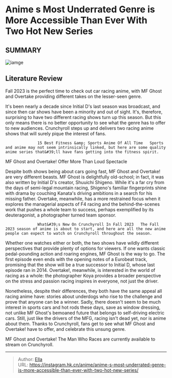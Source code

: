 # Anime s Most Underrated Genre is More Accessible Than Ever With Two Hot New Series


## SUMMARY 

![iamge](https://static1.srcdn.com/wordpress/wp-content/uploads/2023/10/racing-anime.jpg)

## Literature Review

Fall 2023 is the perfect time to check out car racing anime, with MF Ghost and Overtake providing different takes on the lesser-seen genre.





It&#39;s been nearly a decade since Initial D&#39;s last season was broadcast, and since then car shows have been a minority and out of sight. It&#39;s, therefore, surprising to have two different racing shows turn up this season. But this only means there is no better opportunity to see what the genre has to offer to new audiences. Crunchyroll steps up and delivers two racing anime shows that will surely pique the interest of fans.




                  15 Best Fitness &amp; Sports Anime Of All Time   Sports and anime may not seem intrinsically linked, but here are some quality anime series that&#39;ll have fans getting into the fitness spirit.   


 MF Ghost and Overtake! Offer More Than Loud Spectacle 
          

Despite both shows being about cars going fast, MF Ghost and Overtake! are very different beasts. MF Ghost is delightfully old-school; in fact, it was also written by Initial D&#39;s creator, Shuuichi Shigeno. While it&#39;s a far cry from the days of semi-legal mountain racing, Shigeno&#39;s familiar fingerprints shine with drama by couching Kanata&#39;s driving ambitions in a search for his missing father. Overtake, meanwhile, has a more restrained focus when it explores the managerial aspects of F4 racing and the behind-the-scenes work that pushes a whole team to success, perhaps exemplified by its deuteragonist, a photographer turned team sponsor.




                  What&#39;s New On Crunchyroll In Fall 2023   The Fall 2023 season of anime is about to start, and here are all the new anime people can expect to watch on Crunchyroll throughout the season.   

Whether one watches either or both, the two shows have wildly different perspectives that provide plenty of options for viewers. If one wants classic pedal-pounding action and roaring engines, MF Ghost is the way to go. The first episode even ends with the opening notes of a Eurobeat track, promising that the show will be a true successor to Initial D, whose last episode ran in 2014. Overtake!, meanwhile, is interested in the world of racing as a whole: the photographer Koya provides a broader perspective on the stress and passion racing inspires in everyone, not just the driver.

          




Nonetheless, despite their differences, they both have the same appeal all racing anime have: stories about underdogs who rise to the challenge and prove that anyone can be a winner. Sadly, there doesn&#39;t seem to be much interest in sports cars and hot rods these days, save as window dressing, not unlike MF Ghost&#39;s bemoaned future that belongs to self-driving electric cars. Still, just like the drivers of the MFG, racing isn&#39;t dead yet, nor is anime about them. Thanks to Crunchyroll, fans get to see what MF Ghost and Overtake! have to offer, and celebrate this unsung genre.

MF Ghost and Overtake! The Man Who Races are currently available to stream on Crunchyroll.



---

> Author: [Ella](https://instagram.hk.cn/)  
> URL: https://instagram.hk.cn/anime/anime-s-most-underrated-genre-is-more-accessible-than-ever-with-two-hot-new-series/  


